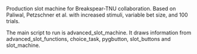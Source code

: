 Production slot machine for Breakspear-TNU collaboration. Based on Paliwal, Petzschner et al. with increased stimuli, variable bet size, and 100 trials.

The main script to run is advanced_slot_machine. It draws information from advanced_slot_functions, choice_task, pygbutton, slot_buttons and slot_machine.
